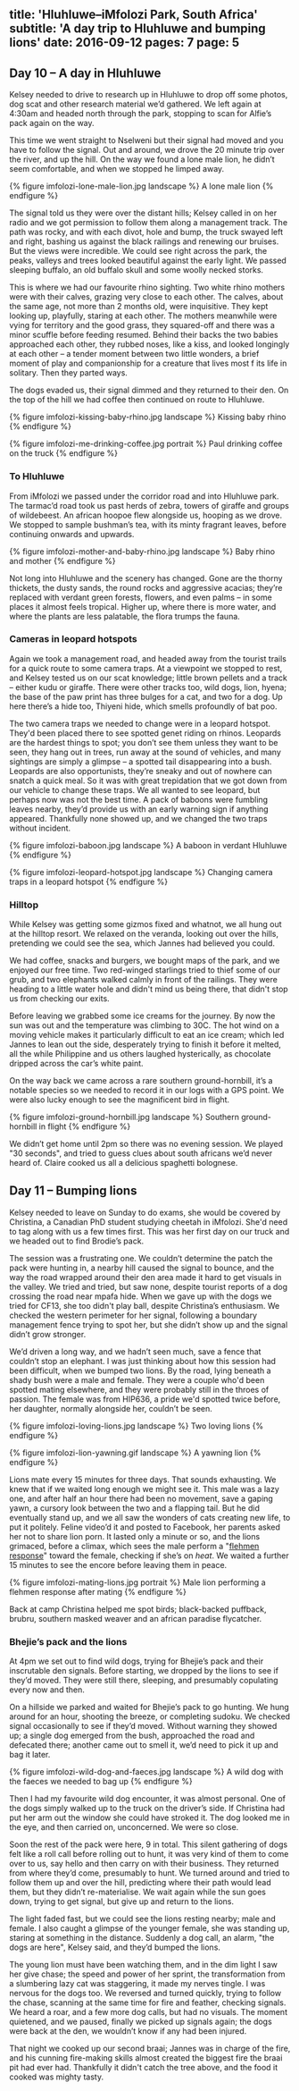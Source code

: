 title: 'Hluhluwe–iMfolozi Park, South Africa'
subtitle: 'A day trip to Hluhluwe and bumping lions'
date: 2016-09-12
pages: 7
page: 5
---

## Day 10 – A day in Hluhluwe

Kelsey needed to drive to research up in Hluhluwe to drop off some photos, dog scat and other research material we’d gathered. We left again at 4:30am and headed north through the park, stopping to scan for Alfie’s pack again on the way.

This time we went straight to Nselweni but their signal had moved and you have to follow the signal. Out and around, we drove the 20 minute trip over the river, and up the hill. On the way we found a lone male lion, he didn’t seem comfortable, and when we stopped he limped away.

{% figure imfolozi-lone-male-lion.jpg landscape %}
A lone male lion
{% endfigure %}

The signal told us they were over the distant hills; Kelsey called in on her radio and we got permission to follow them along a management track. The path was rocky, and with each divot, hole and bump, the truck swayed left and right, bashing us against the black railings and renewing our bruises. But the views were incredible. We could see right across the park, the peaks, valleys and trees looked beautiful against the early light. We passed sleeping buffalo, an old buffalo skull and some woolly necked storks.

This is where we had our favourite rhino sighting. Two white rhino mothers were with their calves, grazing very close to each other. The calves, about the same age, not more than 2 months old, were inquisitive. They kept looking up, playfully, staring at each other. The mothers meanwhile were vying for territory and the good grass, they squared-off and there was a minor scuffle before feeding resumed. Behind their backs the two babies approached each other, they rubbed noses, like a kiss, and looked longingly at each other – a tender moment between two little wonders, a brief moment of play and companionship for a creature that lives most f its life in solitary. Then they parted ways.

The dogs evaded us, their signal dimmed and they returned to their den. On the top of the hill we had coffee then continued on route to Hluhluwe.

{% figure imfolozi-kissing-baby-rhino.jpg landscape %}
Kissing baby rhino
{% endfigure %}

{% figure imfolozi-me-drinking-coffee.jpg portrait %}
Paul drinking coffee on the truck
{% endfigure %}

### To Hluhluwe

From iMfolozi we passed under the corridor road and into Hluhluwe park. The tarmac’d road took us past herds of zebra, towers of giraffe and groups of wildebeest. An african hoopoe flew alongside us, hooping as we drove. We stopped to sample bushman’s tea, with its minty fragrant leaves, before continuing onwards and upwards.

{% figure imfolozi-mother-and-baby-rhino.jpg landscape %}
Baby rhino and mother
{% endfigure %}

Not long into Hluhluwe and the scenery has changed. Gone are the thorny thickets, the dusty sands, the round rocks and aggressive acacias; they’re replaced with verdant green forests, flowers, and even palms – in some places it almost feels tropical. Higher up, where there is more water, and where the plants are less palatable, the flora trumps the fauna.

### Cameras in leopard hotspots

Again we took a management road, and headed away from the tourist trails for a quick route to some camera traps. At a viewpoint we stopped to rest, and Kelsey tested us on our scat knowledge; little brown pellets and a track – either kudu or giraffe. There were other tracks too, wild dogs, lion, hyena; the base of the paw print has three bulges for a cat, and two for a dog. Up here there’s a hide too, Thiyeni hide, which smells profoundly of bat poo.

The two camera traps we needed to change were in a leopard hotspot. They'd been placed there to see spotted genet riding on rhinos. Leopards are the hardest things to spot; you don’t see them unless they want to be seen, they hang out in trees, run away at the sound of vehicles, and many sightings are simply a glimpse – a spotted tail disappearing into a bush. Leopards are also opportunists, they’re sneaky and out of nowhere can snatch a quick meal. So it was with great trepidation that we got down from our vehicle to change these traps. We all wanted to see leopard, but perhaps now was not the best time. A pack of baboons were fumbling leaves nearby, they’d provide us with an early warning sign if anything appeared. Thankfully none showed up, and we changed the two traps without incident.

{% figure imfolozi-baboon.jpg landscape %}
A baboon in verdant Hluhluwe
{% endfigure %}

{% figure imfolozi-leopard-hotspot.jpg landscape %}
Changing camera traps in a leopard hotspot
{% endfigure %}

### Hilltop

While Kelsey was getting some gizmos fixed and whatnot, we all hung out at the hilltop resort. We relaxed on the veranda, looking out over the hills, pretending we could see the sea, which Jannes had believed you could.

We had coffee, snacks and burgers, we bought maps of the park, and we enjoyed our free time. Two red-winged starlings tried to thief some of our grub, and two elephants walked calmly in front of the railings. They were heading to a little water hole and didn't mind us being there, that didn't stop us from checking our exits.

Before leaving we grabbed some ice creams for the journey. By now the sun was out and the temperature was climbing to 30C. The hot wind on a moving vehicle makes it particularly difficult to eat an ice cream; which led Jannes to lean out the side, desperately trying to finish it before it melted, all the while Philippine and us others laughed hysterically, as chocolate dripped across the car’s white paint.

On the way back we came across a rare southern ground-hornbill, it’s a notable species so we needed to record it in our logs with a GPS point. We were also lucky enough to see the magnificent bird in flight.

{% figure imfolozi-ground-hornbill.jpg landscape %}
Southern ground-hornbill in flight
{% endfigure %}

We didn’t get home until 2pm so there was no evening session. We played "30 seconds", and tried to guess clues about south africans we’d never heard of. Claire cooked us all a delicious spaghetti bolognese.

## Day 11 – Bumping lions

Kelsey needed to leave on Sunday to do exams, she would be covered by Christina, a Canadian PhD student studying cheetah in iMfolozi. She'd need to tag along with us a few times first. This was her first day on our truck and we headed out to find Brodie’s pack.

The session was a frustrating one. We couldn’t determine the patch the pack were hunting in, a nearby hill caused the signal to bounce, and the way the road wrapped around their den area made it hard to get visuals in the valley. We tried and tried, but saw none, despite tourist reports of a dog crossing the road near mpafa hide. When we gave up with the dogs we tried for CF13, she too didn't play ball, despite Christina’s enthusiasm. We checked the western perimeter for her signal, following a boundary management fence trying to spot her, but she didn’t show up and the signal didn’t grow stronger.

We’d driven a long way, and we hadn’t seen much, save a fence that couldn’t stop an elephant. I was just thinking about how this session had been difficult, when we bumped two lions. By the road, lying beneath a shady bush were a male and female. They were a couple who'd been spotted mating elsewhere, and they were probably still in the throes of passion. The female was from HIP636, a pride we'd spotted twice before, her daughter, normally alongside her, couldn’t be seen.

{% figure imfolozi-loving-lions.jpg landscape %}
Two loving lions
{% endfigure %}

{% figure imfolozi-lion-yawning.gif landscape %}
A yawning lion
{% endfigure %}

Lions mate every 15 minutes for three days. That sounds exhausting. We knew that if we waited long enough we might see it. This male was a lazy one, and after half an hour there had been no movement, save a gaping yawn, a cursory look between the two and a flapping tail. But he did eventually stand up, and we all saw the wonders of cats creating new life, to put it politely. Feline video’d it and posted to Facebook, her parents asked her not to share lion porn. It lasted only a minute or so, and the lions grimaced, before a climax, which sees the male perform a "[flehmen response](https://en.wikipedia.org/wiki/Flehmen_response)" toward the female, checking if she’s on _heat_. We waited a further 15 minutes to see the encore before leaving them in peace.

{% figure imfolozi-mating-lions.jpg portrait %}
Male lion performing a flehmen response after mating
{% endfigure %}

Back at camp Christina helped me spot birds; black-backed puffback, brubru, southern masked weaver and an african paradise flycatcher.

### Bhejie’s pack and the lions

At 4pm we set out to find wild dogs, trying for Bhejie’s pack and their inscrutable den signals. Before starting, we dropped by the lions to see if they’d moved. They were still there, sleeping, and presumably copulating every now and then.

On a hillside we parked and waited for Bhejie’s pack to go hunting. We hung around for an hour, shooting the breeze, or completing sudoku. We checked signal occasionally to see if they’d moved. Without warning they showed up; a single dog emerged from the bush, approached the road and defecated there; another came out to smell it, we’d need to pick it up and bag it later.

{% figure imfolozi-wild-dog-and-faeces.jpg landscape %}
A wild dog with the faeces we needed to bag up
{% endfigure %}

Then I had my favourite wild dog encounter, it was almost personal. One of the dogs simply walked up to the truck on the driver’s side. If Christina had put her arm out the window she could have stroked it. The dog looked me in the eye, and then carried on, unconcerned. We were so close.

Soon the rest of the pack were here, 9 in total. This silent gathering of dogs felt like a roll call before rolling out to hunt, it was very kind of them to come over to us, say hello and then carry on with their business. They returned from where they’d come, presumably to hunt. We turned around and tried to follow them up and over the hill, predicting where their path would lead them, but they didn’t re-materialise. We wait again while the sun goes down, trying to get signal, but give up and return to the lions.

The light faded fast, but we could see the lions resting nearby; male and female. I also caught a glimpse of the younger female, she was standing up, staring at something in the distance. Suddenly a dog call, an alarm, "the dogs are here", Kelsey said, and they’d bumped the lions.

The young lion must have been watching them, and in the dim light I saw her give chase; the speed and power of her sprint, the transformation from a slumbering lazy cat was staggering, it made my nerves tingle. I was nervous for the dogs too. We reversed and turned quickly, trying to follow the chase, scanning at the same time for fire and feather, checking signals. We heard a roar, and a few more dog calls, but had no visuals. The moment quietened, and we paused, finally we picked up signals again; the dogs were back at the den, we wouldn’t know if any had been injured.

That night we cooked up our second braai; Jannes was in charge of the fire, and his cunning fire-making skills almost created the biggest fire the braai pit had ever had. Thankfully it didn't catch the tree above, and the food it cooked was mighty tasty.
